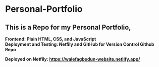 # Personal-Portfolio
## This is a Repo for my Personal Portfolio, 
**Frontend: Plain HTML, CSS, and JavaScript**</br>
**Deployment and Testing: Netfily and GitHub for Version Control Github Repo**

**Deployed on Netfily:
https://walefagbodun-website.netlify.app/**
